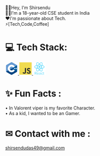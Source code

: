 # 
 👋🏽Hey, I'm Shirsendu <br>👩‍💻I'm a 18-year-old CSE student in India <br>❤️I'm passionate about Tech.<br>⚡[Tech,Code,Coffee]




# 💻 Tech Stack:
<p align="left"> <a href="https://www.w3schools.com/cpp/" target="_blank" rel="noreferrer"> <img src="https://raw.githubusercontent.com/devicons/devicon/master/icons/cplusplus/cplusplus-original.svg" alt="cplusplus" width="40" height="40"/> </a> <a href="https://developer.mozilla.org/en-US/docs/Web/JavaScript" target="_blank" rel="noreferrer"> <img src="https://raw.githubusercontent.com/devicons/devicon/master/icons/javascript/javascript-original.svg" alt="javascript" width="40" height="40"/> </a> <a href="https://reactjs.org/" target="_blank" rel="noreferrer"> <img src="https://raw.githubusercontent.com/devicons/devicon/master/icons/react/react-original-wordmark.svg" alt="react" width="40" height="40"/> </a> </p>


# ✨ Fun Facts : 
• In Valorent viper is my favorite Character.<br> • As a kid, I wanted to be an Gamer.

# ✉ Contact with me :
  shirsendudas49@gmail.com








